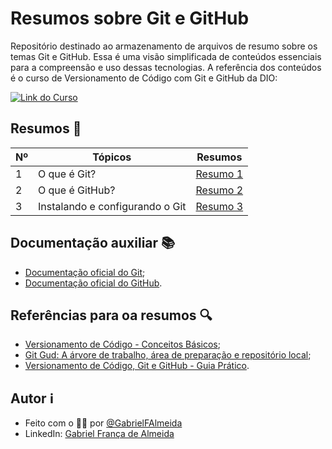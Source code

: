 # Resumos sobre Git e GitHub

Repositório destinado ao armazenamento de arquivos de resumo sobre os temas Git e GitHub. 
Essa é uma visão simplificada de conteúdos essenciais para a compreensão e uso dessas tecnologias. 
A referência dos conteúdos é o curso de Versionamento de Código com Git e GitHub da DIO:

[![Link do Curso](https://img.shields.io/badge/Acesse%20o%20curso-81599F?style=for-the-badge&logo=git&logoColor=D9ECFF&logoSize=auto&label=Git&labelColor=81599F&color=3CD4D9)](https://web.dio.me/course/versionamento-de-codigo-com-git-e-github/learning/f3cbaa66-efbd-4c25-842e-2069c188c066) 

## Resumos 📄
| Nº | Tópicos | Resumos |
| -------- | -------- | --------- |
| 1 | O que é Git? | [Resumo 1](https://github.com/GabrielFAlmeida/resumos-git-e-github/blob/main/resumos/resumo-1-o-que-git.md) |
| 2 | O que é GitHub? | [Resumo 2](https://github.com/GabrielFAlmeida/resumos-git-e-github/blob/main/resumos/resumo-2-o-que-github.md) |
| 3 | Instalando e configurando o Git | [Resumo 3](https://github.com/GabrielFAlmeida/resumos-git-e-github/blob/main/resumos/resumo-3-instalando-e-configurando-o-git.md) |

## Documentação auxiliar 📚
- [Documentação oficial do Git](https://git-scm.com/doc);
- [Documentação oficial do GitHub](https://docs.github.com/pt).

## Referências para oa resumos 🔍
- [Versionamento de Código - Conceitos Básicos](https://www.dio.me/articles/versionamento-de-codigo-conceitos-basicos);
- [Git Gud: A árvore de trabalho, área de preparação e repositório local](https://medium.com/@lucasmaurer/git-gud-the-working-tree-staging-area-and-local-repo-a1f0f4822018);
- [Versionamento de Código, Git e GitHub - Guia Prático](https://www.dio.me/articles/versionamento-de-codigo-git-e-github-guia-pratico).

## Autor ℹ️

- Feito com o 🫶🏻 por [@GabrielFAlmeida](https://github.com/GabrielFAlmeida)
- LinkedIn: [Gabriel França de Almeida](https://www.linkedin.com/in/gabriel-frnca/)